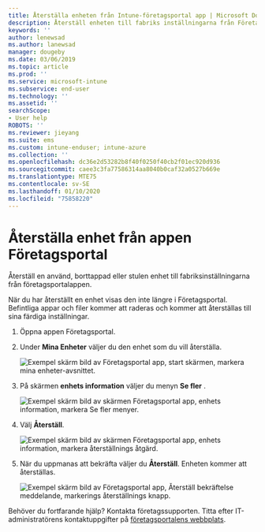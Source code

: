 ```yaml
---
title: Återställa enheten från Intune-företagsportal app | Microsoft Docs
description: Återställ enheten till fabriks inställningarna från Företagsportal för Windows 10.
keywords: ''
author: lenewsad
ms.author: lanewsad
manager: dougeby
ms.date: 03/06/2019
ms.topic: article
ms.prod: ''
ms.service: microsoft-intune
ms.subservice: end-user
ms.technology: ''
ms.assetid: ''
searchScope:
- User help
ROBOTS: ''
ms.reviewer: jieyang
ms.suite: ems
ms.custom: intune-enduser; intune-azure
ms.collection: ''
ms.openlocfilehash: dc36e2d53282b8f40f0250f40cb2f01ec920d936
ms.sourcegitcommit: caee3c3fa77586314aa8040b0caf32a0527b669e
ms.translationtype: MTE75
ms.contentlocale: sv-SE
ms.lasthandoff: 01/10/2020
ms.locfileid: "75858220"
---
```

# <a name="reset-device-from-the-company-portal-app"></a>Återställa enhet från appen Företagsportal  

Återställ en använd, borttappad eller stulen enhet till fabriksinställningarna från företagsportalappen.  

När du har återställt en enhet visas den inte längre i Företagsportal. Befintliga appar och filer kommer att raderas och kommer att återställas till sina färdiga inställningar.  


1. Öppna appen Företagsportal.  
2. Under **Mina Enheter** väljer du den enhet som du vill återställa.   

    ![Exempel skärm bild av Företagsportal app, start skärmen, markera mina enheter-avsnittet.](./media/1802-cp-app-windows-home.png)  

3. På skärmen **enhets information** väljer du menyn **Se fler** .  

    ![Exempel skärm bild av skärmen Företagsportal app, enhets information, markera Se fler menyer.](./media/1802-cp-app-windows-device-details.png)  

4. Välj **Återställ**.  

     ![Exempel skärm bild av skärmen Företagsportal app, enhets information, markera återställnings åtgärd. ](./media/1802-cp-app-windows-device-details-reset.png)  

5. När du uppmanas att bekräfta väljer du **Återställ**. Enheten kommer att återställas.  

     ![Exempel skärm bild av Företagsportal app, Återställ bekräftelse meddelande, markerings återställnings knapp. ](./media/1802-cp-app-windows-reset-confirm.png)  

Behöver du fortfarande hjälp? Kontakta företagssupporten. Titta efter IT-administratörens kontaktuppgifter på [företagsportalens webbplats](https://go.microsoft.com/fwlink/?linkid=2010980).  
